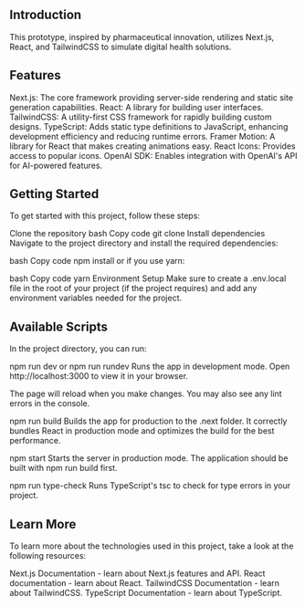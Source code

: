 ## Introduction

This prototype, inspired by pharmaceutical innovation, utilizes Next.js, React, and TailwindCSS to simulate digital health solutions.

## Features

Next.js: The core framework providing server-side rendering and static site generation capabilities.
React: A library for building user interfaces.
TailwindCSS: A utility-first CSS framework for rapidly building custom designs.
TypeScript: Adds static type definitions to JavaScript, enhancing development efficiency and reducing runtime errors.
Framer Motion: A library for React that makes creating animations easy.
React Icons: Provides access to popular icons.
OpenAI SDK: Enables integration with OpenAI's API for AI-powered features.

## Getting Started

To get started with this project, follow these steps:

Clone the repository
bash
Copy code
git clone <repository-url>
Install dependencies
Navigate to the project directory and install the required dependencies:

bash
Copy code
npm install
or if you use yarn:

bash
Copy code
yarn
Environment Setup
Make sure to create a .env.local file in the root of your project (if the project requires) and add any environment variables needed for the project.

## Available Scripts

In the project directory, you can run:

npm run dev or npm run rundev
Runs the app in development mode. Open http://localhost:3000 to view it in your browser.

The page will reload when you make changes. You may also see any lint errors in the console.

npm run build
Builds the app for production to the .next folder. It correctly bundles React in production mode and optimizes the build for the best performance.

npm start
Starts the server in production mode. The application should be built with npm run build first.

npm run type-check
Runs TypeScript's tsc to check for type errors in your project.

## Learn More

To learn more about the technologies used in this project, take a look at the following resources:

Next.js Documentation - learn about Next.js features and API.
React documentation - learn about React.
TailwindCSS Documentation - learn about TailwindCSS.
TypeScript Documentation - learn about TypeScript.
